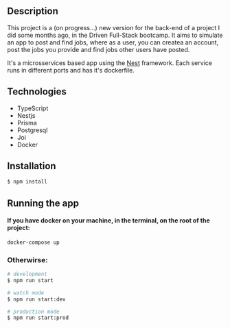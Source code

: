 ## Description

This project is a (on progress...) new version for the back-end of a project I did some months ago, in the Driven Full-Stack bootcamp.
It aims to simulate an app to post and find jobs, where as a user, you can createa an account, post the jobs you provide and find jobs other users have posted.

It's a microsservices based app using the [Nest](https://github.com/nestjs/nest) framework.
Each service runs in different ports and has it's dockerfile.

## Technologies

- TypeScript
- Nestjs
- Prisma
- Postgresql
- Joi
- Docker

## Installation

```bash
$ npm install
```

## Running the app

#### If you have docker on your machine, in the terminal, on the root of the project:

```bash
docker-compose up
```

### Otherwirse:

```bash
# development
$ npm run start

# watch mode
$ npm run start:dev

# production mode
$ npm run start:prod
```
